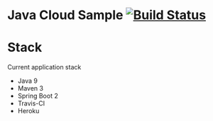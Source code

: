 # Java Cloud Sample [![Build Status](https://travis-ci.org/lapots/java-cloud-sample.svg?branch=master)](https://travis-ci.org/lapots/java-cloud-sample)


# Stack

Current application stack

- Java 9
- Maven 3
- Spring Boot 2
- Travis-CI
- Heroku
